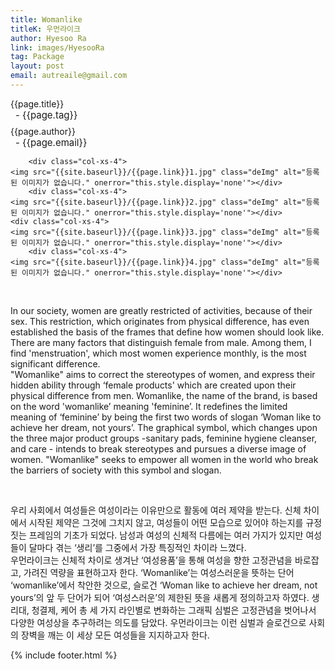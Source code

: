 ```yaml
---
title: Womanlike
titleK: 우먼라이크
author: Hyesoo Ra
link: images/HyesooRa
tag: Package
layout: post
email: autreaile@gmail.com
---	
```


<div class="container">

<div class="deDep">
{{page.title}}<br>
<p style="font-size:15px; margin:0px; padding:0px 0px 0px 8px; margin:0px 0px 8px 0px;">- {{page.tag}}</p>
{{page.author}}<br>
<p style="font-size:15px; margin:0px; padding:0px 0px 0px 8px;">- {{page.email}}</p>
</div>


<div class="row" class="imgcolor">
	
		<div class="col-xs-4">
	<img src="{{site.baseurl}}/{{page.link}}1.jpg" class="deImg" alt="등록된 이미지가 없습니다." onerror="this.style.display='none'"></div>
		<div class="col-xs-4">
	<img src="{{site.baseurl}}/{{page.link}}2.jpg" class="deImg" alt="등록된 이미지가 없습니다." onerror="this.style.display='none'"></div>
	<div class="col-xs-4">
	<img src="{{site.baseurl}}/{{page.link}}3.jpg" class="deImg" alt="등록된 이미지가 없습니다." onerror="this.style.display='none'"></div>
		<div class="col-xs-4">
	<img src="{{site.baseurl}}/{{page.link}}4.jpg" class="deImg" alt="등록된 이미지가 없습니다." onerror="this.style.display='none'"></div>
	
</div>
<br>

<div class="det lato">



In our society, women are greatly restricted of activities, because of their sex. This restriction, which originates from physical difference, has even established the basis of the frames that define how women should look like. There are many factors that distinguish female from male. Among them, I find 'menstruation', which most women experience monthly, is the most significant difference.
<br>
"Womanlike" aims to correct the stereotypes of women, and express their hidden ability through ‘female products' which are created upon their physical difference from men. Womanlike, the name of the brand, is based on the word 'womanlike’ meaning 'feminine’. It redefines the limited meaning of ‘feminine’ by being the first two words of slogan ‘Woman like to achieve her dream, not yours’. The graphical symbol, which changes upon the three major product groups -sanitary pads, feminine hygiene cleanser, and care - intends to break stereotypes and pursues a diverse image of women. "Womanlike" seeks to empower all women in the world who break the barriers of society with this symbol and slogan.



</div>

<br>

<div class="noto">

우리 사회에서 여성들은 여성이라는 이유만으로 활동에 여러 제약을 받는다. 신체 차이에서 시작된 제약은 그것에 그치지 않고, 여성들이 어떤 모습으로 있어야 하는지를 규정짓는 프레임의 기초가 되었다. 남성과 여성의 신체적 다름에는 여러 가지가 있지만 여성들이 달마다 겪는 ‘생리’를 그중에서 가장 특징적인 차이라 느꼈다.
<br>
우먼라이크는 신체적 차이로 생겨난 ‘여성용품’을 통해 여성을 향한 고정관념을 바로잡고, 가려진 역량을 표현하고자 한다. ‘Womanlike’는 여성스러운을 뜻하는 단어 ‘womanlike’에서 착안한 것으로, 슬로건 ‘Woman like to achieve her dream, not yours’의 앞 두 단어가 되어 ‘여성스러운’의 제한된 뜻을 새롭게 정의하고자 하였다. 생리대, 청결제, 케어 총 세 가지 라인별로 변화하는 그래픽 심벌은 고정관념을 벗어나서 다양한 여성상을 추구하려는 의도를 담았다. 우먼라이크는 이런 심벌과 슬로건으로 사회의 장벽을 깨는 이 세상 모든 여성들을 지지하고자 한다.


</div>
{% include footer.html %} 